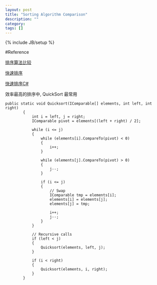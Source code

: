 ```yaml
---
layout: post
title: "Sorting Algorithm Comparison"
description: ""
category: 
tags: []
---
```

{% include JB/setup %}

#Reference

[排序算法比较](http://www.cprogramming.com/tutorial/computersciencetheory/sortcomp.html)

[快速排序](http://www.algolist.net/Algorithms/Sorting/Quicksort)

[快速排序C#](http://snipd.net/quicksort-in-c)

效率最高的排序中, QuickSort 最常用


    public static void Quicksort(IComparable[] elements, int left, int right)
            {
                int i = left, j = right;
                IComparable pivot = elements[(left + right) / 2];
     
                while (i <= j)
                {
                    while (elements[i].CompareTo(pivot) < 0)
                    {
                        i++;
                    }
     
                    while (elements[j].CompareTo(pivot) > 0)
                    {
                        j--;
                    }
     
                    if (i <= j)
                    {
                        // Swap
                        IComparable tmp = elements[i];
                        elements[i] = elements[j];
                        elements[j] = tmp;
     
                        i++;
                        j--;
                    }
                }
     
                // Recursive calls
                if (left < j)
                {
                    Quicksort(elements, left, j);
                }
     
                if (i < right)
                {
                    Quicksort(elements, i, right);
                }
            }
